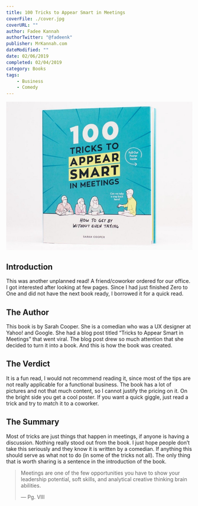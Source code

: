 ```yaml
---
title: 100 Tricks to Appear Smart in Meetings
coverFile: ./cover.jpg
coverURL: ""
author: Fadee Kannah
authorTwitter: "@fadeenk"
publisher: MrKannah.com
dateModified: ""
date: 02/06/2019
completed: 02/04/2019
category: Books
tags:
    - Business
    - Comedy
---
```

![Cover](./cover.jpg)
## Introduction

This was another unplanned read! A friend/coworker ordered for our office. I got interested after looking at few pages. Since I had just finished Zero to One and did not have the next book ready, I borrowed it for a quick read.

## The Author

This book is by Sarah Cooper. She is a comedian who was a UX designer at Yahoo! and Google. She had a blog post titled “Tricks to Appear Smart in Meetings” that went viral. The blog post drew so much attention that she decided to turn it into a book. And this is how the book was created.

## The Verdict

It is a fun read, I would not recommend reading it, since most of the tips are not really applicable for a functional business. The book has a lot of pictures and not that much content, so I cannot justify the pricing on it. On the bright side you get a cool poster. If you want a quick giggle, just read a trick and try to match it to a coworker.

## The Summary

Most of tricks are just things that happen in meetings, if anyone is having a discussion. Nothing really stood out from the book. I just hope people don’t take this seriously and they know it is written by a comedian. If anything this should serve as what not to do (in some of the tricks not all). The only thing that is worth sharing is a sentence in the introduction of the book.

> Meetings are one of the few opportunities you have to show your leadership potential, soft skills, and analytical creative thinking brain abilities.
>
> — Pg. VIII
